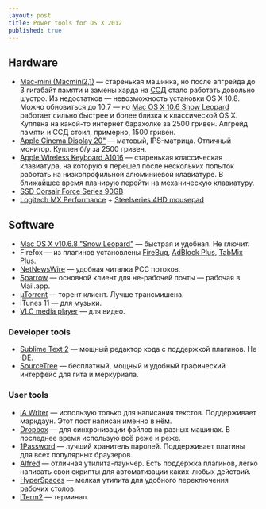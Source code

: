 ```yaml
---
layout: post
title: Power tools for OS X 2012
published: true
---
```


## Hardware
* [Mac-mini (Macmini2,1)](http://www.everymac.com/systems/apple/mac_mini/specs/mac-mini-core-2-duo-2.0-specs.html) — старенькая машинка, но после апгрейда до 3 гигабайт памяти и замены харда на [ССД](http://www.corsair.com/en/ssd/force-series-gt-ssd/force-series-gt-90gb-sata-3-6gbps-solid-state-hard-drive.html) стало работать довольно шустро. Из недостатков — невозможность установки OS X 10.8. Можно обновиться до 10.7 — но [Mac OS X 10.6 Snow Leopard](http://arstechnica.com/apple/2009/08/mac-os-x-10-6/) работает сильно быстрее и более близка к классической OS X. Куплена на какой-то интернет барахолке за 2500 гривен. Апгрейд памяти и ССД стоил, примерно, 1500 гривен.
* [Apple Cinema Display 20"](http://www.everymac.com/monitors/apple/studio_cinema/specs/apple_cinema_display_20_2.html) — матовый, IPS-матрица. Отличный монитор. Куплен б/у за 2500 гривен.
* [Apple Wireless Keyboard A1016](http://en.wikipedia.org/wiki/Apple_Keyboard#Apple_Wireless_Keyboard) — старенькая классическая клавиатура, на которую я перешел после нескольких попыток работать на низкопрофильной алюминиевой клавиатуре. В ближайшее время планирую перейти на механическую клавиатуру. 
* [SSD Corsair Force Series 90GB](http://www.corsair.com/en/ssd/force-series-gt-ssd/force-series-gt-90gb-sata-3-6gbps-solid-state-hard-drive.html)
* [Logitech MX Performance](http://www.logitech.com/en-us/product/performance-mouse-mx?crid=7) + [Steelseries 4HD mousepad](http://steelseries.com/products/surfaces/steelseries-4hd)

## Software
* [Mac OS X v10.6.8 "Snow Leopard"](http://arstechnica.com/apple/2009/08/mac-os-x-10-6/) — быстрая и удобная. Не глючит.
* Firefox — из плагинов установлены [FireBug](http://getfirebug.com/), [AdBlock Plus](http://adblockplus.org/en/), [TabMix Plus](https://addons.mozilla.org/en-us/firefox/addon/tab-mix-plus/).
* [NetNewsWire](http://netnewswireapp.com/) — удобная читалка РСС потоков.
* [Sparrow](http://www.sparrowmailapp.com/) — основной клиент для не-рабочей почты — рабочая в Mail.app.
* [µTorrent](http://www.utorrent.com/) — торент клиент. Лучше трансмишена.
* iTunes 11 — для музыки.
* [VLC media player](http://www.videolan.org/vlc/index.html) — для видео.

### Developer tools
* [Sublime Text 2](http://www.sublimetext.com/) — мощный редактор кода с поддержкой плагинов. Не IDE.
* [SourceTree](http://www.sourcetreeapp.com/) — бесплатный, мощный и удобный графический интерфейс для гита и меркуриала.

### User tools
* [iA Writer](http://www.iawriter.com/) — использую только для написания текстов. Поддерживает маркдаун. Этот пост написан именно в нём.
* [Dropbox](http://dropbox.com) — для синхронизации файлов на разных машинах. В последнее время использую всё реже и реже.
* [1Password](https://agilebits.com/onepassword) — лучший хранитель паролей. Поддерживает платины для всех популярных браузеров.
* [Alfred](http://www.alfredapp.com/) — отличная утилита-лаунчер. Есть поддержка плагинов, легко написать свои скрипты для автоматизации каких-любых действий.
* [HyperSpaces](http://thecocoabots.com/hyperspaces/) — мелкая утилита для удобного переключения рабочих столов.
* [iTerm2](http://www.iterm2.com/#/section/home) — терминал. 
